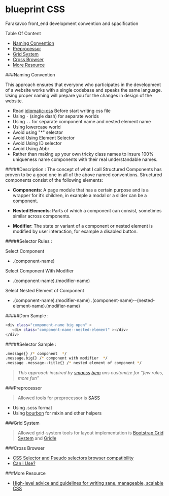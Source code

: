 # blueprint CSS

Farakavco front_end development convention and spacification



Table Of Content 
* [Naming Convention](#user-content-naming-convention)
* [Preprocessor](#user-content-preprocessor)
* [Grid System](#user-content-grid-system)
* [Cross Browser](#user-content-cross-browser)
* [More Resource](#user-content-more-resource)

###Naming Convention

This approach ensures that everyone who participates in the development of a website works with a single codebase and speaks the same language. Using proper naming will prepare you for the changes in design of the website.
 
 * Read [idiomatic-css](https://github.com/farakavco/idiomatic-css#whitespace) Before start writing css file
 * Using `-` (single dash) for separate worlds
 * Using `--` for separate component name and nested element name
 * Using lowercase world
 * Avoid using "*" selector
 * Avoid Using Element Selector
 * Avoid Using ID selector
 * Avoid Using Abbr
 * Rather than making up your own tricky class names to insure 100% uniqueness name components with their real understandable names.

#####Description : 
 The concept of what I call Structured Components has proven to be a good one in all of the above named conventions. Structured components consist of the following elements:

  * **Components**: A page module that has a certain purpose and is a wrapper for it’s children, in example a modal or a slider can be a component.
  
  * **Nested Elements**: Parts of which a component can consist, sometimes similar across components.
  
  * **Modifier**: The state or variant of a component or nested element is modified by user interaction, for example a disabled button.
 
#####Selector Rules :

Select Component
- .(component-name)

Select Component With Modifier
- .(component-name).(modifier-name)

Select Nested Element of Component
- .(component-name).(modifier-name) .(component-name)--(nested-element-name).(modifier-name)

#####Dom Sample :

```sh
<div class="component-name big open" >
   <div class="component-name--nested-element" ></div>
</div>
```
#####Selector Sample :
```sh
.message{} /* component  */
.message.big{} /* component with modifier  */
.message .message--title{} /* nested element of component */
```

> *This approach inspired by [smacss](https://smacss.com/) [bem](https://en.bem.info/method/) ans customize for "few rules, more fun"*

###Preprocessor
 
> Allowed tools for preprocessor is [SASS](http://sass-lang.com/)

* Using .scss format
* Using [bourbon](http://bourbon.io/) for mixin and other helpers
 
###Grid System
> Allowed grid-system tools for layout implementation is [Bootstrap Grid System](https://github.com/zirafa/bootstrap-grid-only) and [Gridle](http://gridle.org/)


###Cross Browser

* [CSS Selector and Pseudo selectors browser compatibility](https://kimblim.dk/css-tests/selectors/)
* [Can i Use?](http://caniuse.com/)
  
###More Resource

* [High-level advice and guidelines for writing sane, manageable, scalable CSS](http://cssguidelin.es/)

